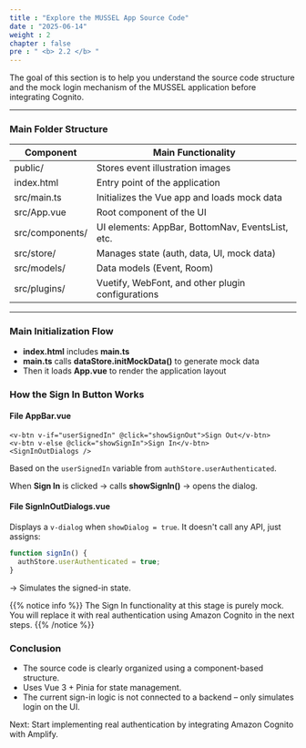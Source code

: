 ```yaml
---
title : "Explore the MUSSEL App Source Code"
date : "2025-06-14" 
weight : 2 
chapter : false
pre : " <b> 2.2 </b> "
---
```


The goal of this section is to help you understand the source code structure and the mock login mechanism of the MUSSEL application before integrating Cognito.

---

### Main Folder Structure

| Component              | Main Functionality                                  |
|------------------------|-----------------------------------------------------|
| public/               | Stores event illustration images                    |
| index.html            | Entry point of the application                      |
| src/main.ts           | Initializes the Vue app and loads mock data         |
| src/App.vue           | Root component of the UI                            |
| src/components/       | UI elements: AppBar, BottomNav, EventsList, etc.    |
| src/store/            | Manages state (auth, data, UI, mock data)           |
| src/models/           | Data models (Event, Room)                           |
| src/plugins/          | Vuetify, WebFont, and other plugin configurations   |

---

### Main Initialization Flow

- **index.html** includes **main.ts**
- **main.ts** calls **dataStore.initMockData()** to generate mock data
- Then it loads **App.vue** to render the application layout

### How the Sign In Button Works

#### File AppBar.vue

```vue
<v-btn v-if="userSignedIn" @click="showSignOut">Sign Out</v-btn>
<v-btn v-else @click="showSignIn">Sign In</v-btn>
<SignInOutDialogs />
```
Based on the `userSignedIn` variable from `authStore.userAuthenticated`.

When **Sign In** is clicked → calls **showSignIn()** → opens the dialog.

#### File SignInOutDialogs.vue  

Displays a `v-dialog` when `showDialog = true`. It doesn't call any API, just assigns:
```ts
function signIn() {
  authStore.userAuthenticated = true;
}
```
→ Simulates the signed-in state.

{{% notice info %}}
The Sign In functionality at this stage is purely mock.
You will replace it with real authentication using Amazon Cognito in the next steps.
{{% /notice %}}

### Conclusion
- The source code is clearly organized using a component-based structure.  
- Uses Vue 3 + Pinia for state management.  
- The current sign-in logic is not connected to a backend – only simulates login on the UI.  

Next: Start implementing real authentication by integrating Amazon Cognito with Amplify.